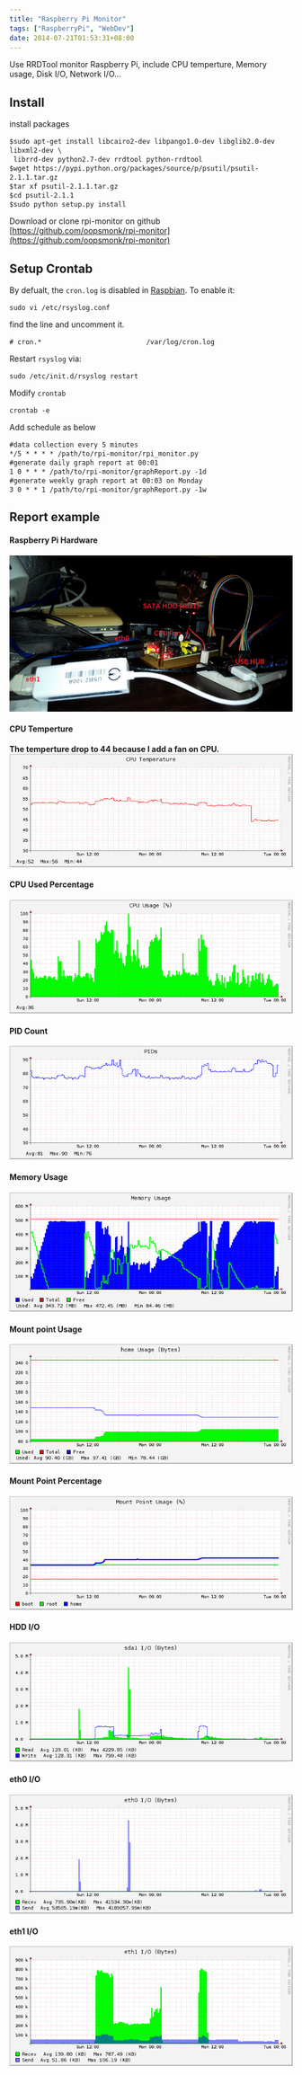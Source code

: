 ```yaml
---
title: "Raspberry Pi Monitor" 
tags: ["RaspberryPi", "WebDev"]
date: 2014-07-21T01:53:31+08:00
---
```


Use RRDTool monitor Raspberry Pi, include CPU temperture, Memory usage, Disk I/O, Network I/O...  

## Install  
install packages  

```
$sudo apt-get install libcairo2-dev libpango1.0-dev libglib2.0-dev libxml2-dev \ 
 librrd-dev python2.7-dev rrdtool python-rrdtool
$wget https://pypi.python.org/packages/source/p/psutil/psutil-2.1.1.tar.gz
$tar xf psutil-2.1.1.tar.gz
$cd psutil-2.1.1
$sudo python setup.py install
```

Download or clone rpi-monitor on github  
[https://github.com/oopsmonk/rpi-monitor](https://github.com/oopsmonk/rpi-monitor)  

## Setup Crontab
By defualt, the `cron.log` is disabled in [Raspbian](http://www.raspbian.org/).
To enable it:

    sudo vi /etc/rsyslog.conf

find the line and uncomment it.

    # cron.*                          /var/log/cron.log

Restart `rsyslog` via:

    sudo /etc/init.d/rsyslog restart

Modify `crontab`

    crontab -e

Add schedule as below

```
#data collection every 5 minutes
*/5 * * * * /path/to/rpi-monitor/rpi_monitor.py
#generate daily graph report at 00:01
1 0 * * * /path/to/rpi-monitor/graphReport.py -1d
#generate weekly graph report at 00:03 on Monday
3 0 * * 1 /path/to/rpi-monitor/graphReport.py -1w
```

## Report example  
#### Raspberry Pi Hardware    
![](/images/2014-07-21/20140721-RPi.jpg)  


#### CPU Temperture  
__The temperture drop to 44 because I add a fan on CPU.__  
![](/images/2014-07-21/20140721-cpuTemp-2d.png)  

#### CPU Used Percentage  
![](/images/2014-07-21/20140721-cpuUsage-2d.png)  

#### PID Count  
![](/images/2014-07-21/20140721-PIDs-2d.png)  

#### Memory Usage  
![](/images/2014-07-21/20140721-memUsage-2d.png)  

#### Mount point Usage  
![](/images/2014-07-21/20140721-mountPoint-home-2d.png)  

#### Mount Point Percentage  
![](/images/2014-07-21/20140721-mountPointPercent-2d.png)  

#### HDD I/O  
![](/images/2014-07-21/20140721-hdd-sda1-2d.png)  

#### eth0 I/O  
![](/images/2014-07-21/20140721-interface-eth0-2d.png)  

#### eth1 I/O  
![](/images/2014-07-21/20140721-interface-eth1-2d.png)  

